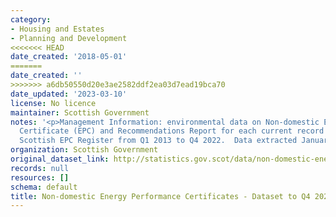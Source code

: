 ```yaml
---
category:
- Housing and Estates
- Planning and Development
<<<<<<< HEAD
date_created: '2018-05-01'
=======
date_created: ''
>>>>>>> a6db50550d20e3ae2582ddf2ea03d7ead19bca70
date_updated: '2023-03-10'
license: No licence
maintainer: Scottish Government
notes: '<p>Management Information: environmental data on Non-domestic Energy Performance
  Certificate (EPC) and Recommendations Report for each current record held on the
  Scottish EPC Register from Q1 2013 to Q4 2022.  Data extracted January 2023.</p>'
organization: Scottish Government
original_dataset_link: http://statistics.gov.scot/data/non-domestic-energy-performance-certificates
records: null
resources: []
schema: default
title: Non-domestic Energy Performance Certificates - Dataset to Q4 2022
---
```

